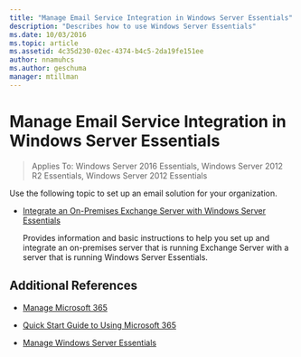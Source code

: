 ```yaml
---
title: "Manage Email Service Integration in Windows Server Essentials"
description: "Describes how to use Windows Server Essentials"
ms.date: 10/03/2016
ms.topic: article
ms.assetid: 4c35d230-02ec-4374-b4c5-2da19fe151ee
author: nnamuhcs
ms.author: geschuma
manager: mtillman
---
```


# Manage Email Service Integration in Windows Server Essentials

>Applies To: Windows Server 2016 Essentials, Windows Server 2012 R2 Essentials, Windows Server 2012 Essentials

Use the following topic to set up an email solution for your organization.

-   [Integrate an On-Premises Exchange Server with Windows Server Essentials](Integrate-an-On-Premises-Exchange-Server-with-Windows-Server-Essentials.md)

     Provides information and basic instructions to help you set up and integrate an on-premises server that is running Exchange Server with a server that is running Windows Server Essentials.

## Additional References

-   [Manage Microsoft 365](Manage-Office-365-in-Windows-Server-Essentials.md)

-   [Quick Start Guide to Using Microsoft 365](../use/Quick-Start-Guide-to-Using-Microsoft-Office-365-with-Windows-Server-Essentials.md)

-   [Manage Windows Server Essentials](Manage-Windows-Server-Essentials.md)